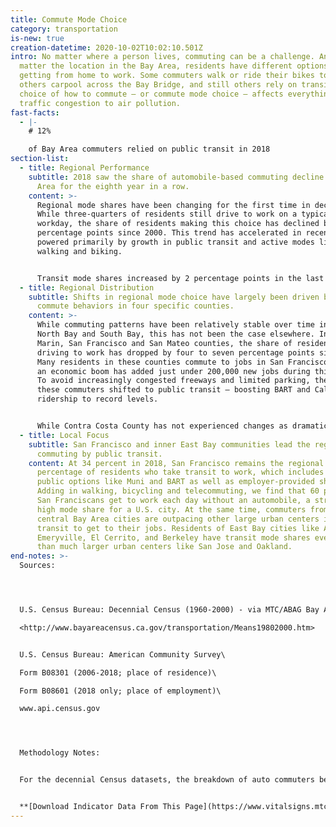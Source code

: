 ```yaml
---
title: Commute Mode Choice
category: transportation
is-new: true
creation-datetime: 2020-10-02T10:02:10.501Z
intro: No matter where a person lives, commuting can be a challenge. And no
  matter the location in the Bay Area, residents have different options for
  getting from home to work. Some commuters walk or ride their bikes to work,
  others carpool across the Bay Bridge, and still others rely on transit. The
  choice of how to commute – or commute mode choice – affects everything from
  traffic congestion to air pollution.
fast-facts:
  - |-
    # 12%

    of Bay Area commuters relied on public transit in 2018
section-list:
  - title: Regional Performance
    subtitle: 2018 saw the share of automobile-based commuting decline in the Bay
      Area for the eighth year in a row.
    content: >-
      Regional mode shares have been changing for the first time in decades.
      While three-quarters of residents still drive to work on a typical
      workday, the share of residents making this choice has declined by over 7
      percentage points since 2000. This trend has accelerated in recent years,
      powered primarily by growth in public transit and active modes like
      walking and biking.


      Transit mode shares increased by 2 percentage points in the last decade – the first time this share has markedly increased in more than five decades. Hovering at 12 percent over the past few years, the share of Bay Area public transit commutes is at its highest level since 1970. Walking and biking to work have also become more popular, especially in San Francisco where active transportation has posted the greatest gains in recent years.
  - title: Regional Distribution
    subtitle: Shifts in regional mode choice have largely been driven by changing
      commute behaviors in four specific counties.
    content: >-
      While commuting patterns have been relatively stable over time in the
      North Bay and South Bay, this has not been the case elsewhere. In Alameda,
      Marin, San Francisco and San Mateo counties, the share of residents
      driving to work has dropped by four to seven percentage points since 2008.
      Many residents in these counties commute to jobs in San Francisco, where
      an economic boom has added just under 200,000 new jobs during this period.
      To avoid increasingly congested freeways and limited parking, the bulk of
      these commuters shifted to public transit – boosting BART and Caltrain
      ridership to record levels.


      While Contra Costa County has not experienced changes as dramatic as those seen in other Bay Area counties in recent years, county residents have made consistent and significant shifts in their commute choices over the long term. Since 1960, the share of auto commutes has dropped six percentage points while the share of transit commutes has increased by the same amount; this shift was due in large part to the construction and expansion of the BART system across the county.
  - title: Local Focus
    subtitle: San Francisco and inner East Bay communities lead the region in
      commuting by public transit.
    content: At 34 percent in 2018, San Francisco remains the regional leader in the
      percentage of residents who take transit to work, which includes both
      public options like Muni and BART as well as employer-provided shuttles.
      Adding in walking, bicycling and telecommuting, we find that 60 percent of
      San Franciscans get to work each day without an automobile, a strikingly
      high mode share for a U.S. city. At the same time, commuters from some
      central Bay Area cities are outpacing other large urban centers in using
      transit to get to their jobs. Residents of East Bay cities like Albany,
      Emeryville, El Cerrito, and Berkeley have transit mode shares even higher
      than much larger urban centers like San Jose and Oakland.
end-notes: >-
  Sources:




  U.S. Census Bureau: Decennial Census (1960-2000) - via MTC/ABAG Bay Area Census\

  <http://www.bayareacensus.ca.gov/transportation/Means19802000.htm>


  U.S. Census Bureau: American Community Survey\

  Form B08301 (2006-2018; place of residence)\

  Form B08601 (2018 only; place of employment)\

  www.api.census.gov




  Methodology Notes:


  For the decennial Census datasets, the breakdown of auto commuters between drive alone and carpool is not available before 1980. "Other" includes bicycle, motorcycle, taxi, and other modes of transportation. For the American Community Survey datasets, 1-year rolling average data was used for metros, region, and county geographic levels, while 5-year rolling average data was used for cities and tracts. This is due to the fact that more localized data is not included in the 1-year dataset across all Bay Area cities. Regional mode shares are population-weighted averages of the nine counties’ modal shares. "Auto" includes drive alone and carpool for the simple data tables and is broken out in the detailed data tables accordingly, as it was not available before 1980. “Transit” includes public operators (Muni, BART, etc.) and employer-provided shuttles (e.g., Google shuttle buses). "Other" includes motorcycle, taxi, and other modes of transportation; bicycle mode share was broken out separately for the first time in the 2006 data and is shown in the detailed data tables. Census tract data is not available for tracts with insufficient numbers of residents or workers.


  **[Download Indicator Data From This Page](https://www.vitalsigns.mtc.ca.gov/data/94)**
---
```

